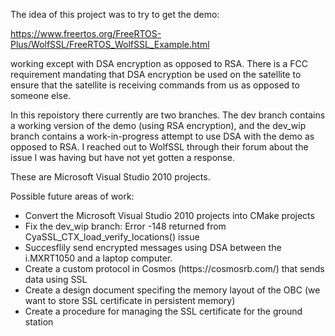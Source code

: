 The idea of this project was to try to get the demo: 

https://www.freertos.org/FreeRTOS-Plus/WolfSSL/FreeRTOS_WolfSSL_Example.html

working except with DSA encryption as opposed to RSA. There is a FCC requirement mandating that DSA encryption be used on the satellite
to ensure that the satellite is receiving commands from us as opposed to someone else. 

In this repoistory there currently are two branches. The dev branch contains a working version of the demo (using RSA encryption), and the dev_wip branch contains a
work-in-progress attempt to use DSA with the demo as opposed to RSA. I reached out to WolfSSL through their forum about the issue I was having but have
not yet gotten a response. 

These are Microsoft Visual Studio 2010 projects. 

Possible future areas of work:
<ul>
  <li>Convert the Microsoft Visual Studio 2010 projects into CMake projects</li>
  <li>Fix the dev_wip branch: Error -148 returned from CyaSSL_CTX_load_verify_locations() issue</li>
  <li>Succesflily send encrypted messages using DSA between the i.MXRT1050 and a laptop computer.  </li>
  <li>Create a custom protocol in Cosmos (https://cosmosrb.com/) that sends data using SSL</li>
  <li>Create a design document specifing the memory layout of the OBC (we want to store SSL certificate in persistent memory)</li>
  <li>Create a procedure for managing the SSL certificate for the ground station</li>
</ul>
